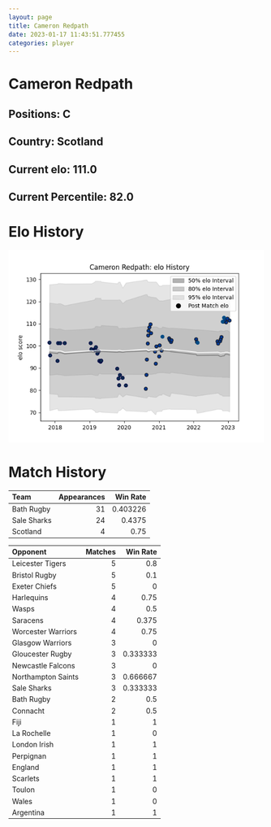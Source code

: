 ```yaml
---  
layout: page  
title: Cameron Redpath  
date: 2023-01-17 11:43:51.777455  
categories: player  
---
```

# Cameron Redpath

## Positions: C

## Country: Scotland

## Current elo: 111.0

## Current Percentile: 82.0

# Elo History


![elo history](history_CameronRedpath.png)
# Match History


| Team        |   Appearances |   Win Rate |
|:------------|--------------:|-----------:|
| Bath Rugby  |            31 |   0.403226 |
| Sale Sharks |            24 |   0.4375   |
| Scotland    |             4 |   0.75     |

| Opponent           |   Matches |   Win Rate |
|:-------------------|----------:|-----------:|
| Leicester Tigers   |         5 |   0.8      |
| Bristol Rugby      |         5 |   0.1      |
| Exeter Chiefs      |         5 |   0        |
| Harlequins         |         4 |   0.75     |
| Wasps              |         4 |   0.5      |
| Saracens           |         4 |   0.375    |
| Worcester Warriors |         4 |   0.75     |
| Glasgow Warriors   |         3 |   0        |
| Gloucester Rugby   |         3 |   0.333333 |
| Newcastle Falcons  |         3 |   0        |
| Northampton Saints |         3 |   0.666667 |
| Sale Sharks        |         3 |   0.333333 |
| Bath Rugby         |         2 |   0.5      |
| Connacht           |         2 |   0.5      |
| Fiji               |         1 |   1        |
| La Rochelle        |         1 |   0        |
| London Irish       |         1 |   1        |
| Perpignan          |         1 |   1        |
| England            |         1 |   1        |
| Scarlets           |         1 |   1        |
| Toulon             |         1 |   0        |
| Wales              |         1 |   0        |
| Argentina          |         1 |   1        |